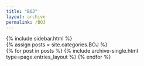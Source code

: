 ```yaml
---
title: "BOJ"
layout: archive
permalink: /BOJ
---
```


{% include sidebar.html %}  
{% assign posts = site.categories.BOJ %}  
{% for post in posts %} {% include archive-single.html type=page.entries_layout %} {% endfor %}

